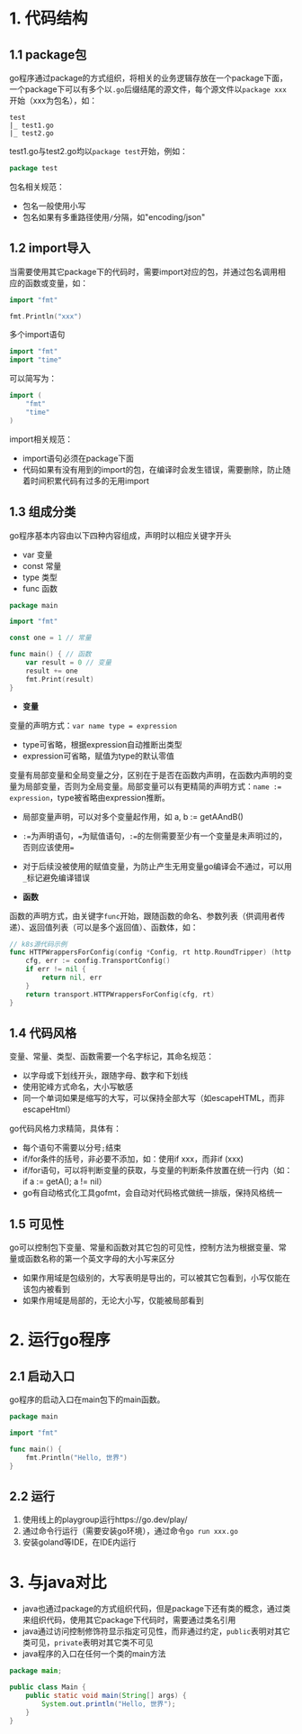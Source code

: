 # 1. 代码结构

## 1.1 package包
go程序通过package的方式组织，将相关的业务逻辑存放在一个package下面，一个package下可以有多个以`.go`后缀结尾的源文件，每个源文件以`package xxx`开始（xxx为包名），如：

```
test
|_ test1.go
|_ test2.go
```

test1.go与test2.go均以`package test`开始，例如：

```go
package test
```

包名相关规范：

- 包名一般使用小写
- 包名如果有多重路径使用`/`分隔，如"encoding/json"


## 1.2 import导入
当需要使用其它package下的代码时，需要import对应的包，并通过包名调用相应的函数或变量，如：

```go
import "fmt"
```

```go
fmt.Println("xxx")
```

多个import语句
```go
import "fmt"
import "time"
```

可以简写为：
```go
import (
    "fmt"
    "time"
)
```

import相关规范：

- import语句必须在package下面
- 代码如果有没有用到的import的包，在编译时会发生错误，需要删除，防止随着时间积累代码有过多的无用import

## 1.3 组成分类

go程序基本内容由以下四种内容组成，声明时以相应关键字开头

- var 变量
- const 常量
- type 类型
- func 函数

```go
package main

import "fmt"

const one = 1 // 常量

func main() { // 函数
	var result = 0 // 变量
	result += one
	fmt.Print(result)
}
```

- **变量**

变量的声明方式：`var name type = expression`

- type可省略，根据expression自动推断出类型
- expression可省略，赋值为type的默认零值

变量有局部变量和全局变量之分，区别在于是否在函数内声明，在函数内声明的变量为局部变量，否则为全局变量。局部变量可以有更精简的声明方式：`name := expression`，type被省略由expression推断。

- 局部变量声明，可以对多个变量起作用，如 a, b := getAAndB()
- `:=`为声明语句，`=`为赋值语句，`:=`的左侧需要至少有一个变量是未声明过的，否则应该使用`=`
- 对于后续没被使用的赋值变量，为防止产生无用变量go编译会不通过，可以用`_`标记避免编译错误

- **函数**

函数的声明方式，由关键字`func`开始，跟随函数的命名、参数列表（供调用者传递）、返回值列表（可以是多个返回值）、函数体，如：

```go
// k8s源代码示例
func HTTPWrappersForConfig(config *Config, rt http.RoundTripper) (http.RoundTripper, error) {
    cfg, err := config.TransportConfig()
    if err != nil {
        return nil, err
    }
    return transport.HTTPWrappersForConfig(cfg, rt)
}
```

## 1.4 代码风格

变量、常量、类型、函数需要一个名字标记，其命名规范：

- 以字母或下划线开头，跟随字母、数字和下划线
- 使用驼峰方式命名，大小写敏感
- 同一个单词如果是缩写的大写，可以保持全部大写（如escapeHTML，而非escapeHtml）

go代码风格力求精简，具体有：

- 每个语句不需要以分号`;`结束
- if/for条件的括号，非必要不添加，如：使用if xxx，而非if (xxx)
- if/for语句，可以将判断变量的获取，与变量的判断条件放置在统一行内（如： if a := getA(); a != nil）
- go有自动格式化工具gofmt，会自动对代码格式做统一排版，保持风格统一

## 1.5 可见性

go可以控制包下变量、常量和函数对其它包的可见性，控制方法为根据变量、常量或函数名称的第一个英文字母的大小写来区分

- 如果作用域是包级别的，大写表明是导出的，可以被其它包看到，小写仅能在该包内被看到
- 如果作用域是局部的，无论大小写，仅能被局部看到

# 2. 运行go程序

## 2.1 启动入口
go程序的启动入口在main包下的main函数。

```go
package main

import "fmt"

func main() {
    fmt.Println("Hello, 世界")
}
```

## 2.2 运行

1. 使用线上的playgroup运行https://go.dev/play/
2. 通过命令行运行（需要安装go环境），通过命令`go run xxx.go`
3. 安装goland等IDE，在IDE内运行

# 3. 与java对比

- java也通过package的方式组织代码，但是package下还有类的概念，通过类来组织代码，使用其它package下代码时，需要通过类名引用
- java通过访问控制修饰符显示指定可见性，而非通过约定，`public`表明对其它类可见，`private`表明对其它类不可见
- java程序的入口在任何一个类的main方法

```java
package main;

public class Main {
    public static void main(String[] args) {
        System.out.println("Hello, 世界");
    }
}
```
